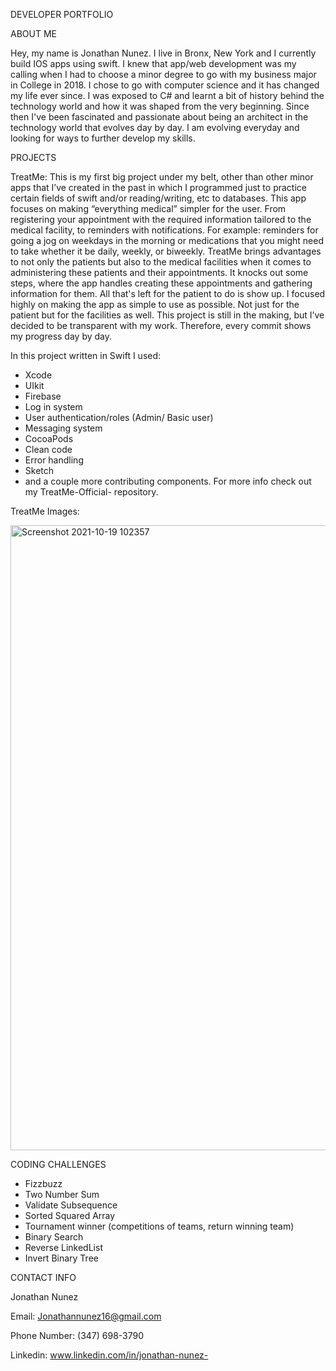 DEVELOPER PORTFOLIO

ABOUT ME

Hey, my name is Jonathan Nunez. I live in Bronx, New York and I currently build IOS apps using swift. I knew that app/web development was my calling when I had to choose a minor degree to go with my business major in College in 2018. I chose to go with computer science and it has changed my life ever since. I was exposed to C# and learnt a bit of history behind the technology world and how it was shaped from the very beginning. Since then I've been fascinated and passionate about being an architect in the technology world that evolves day by day. I am evolving everyday and looking for ways to further develop my skills. 

PROJECTS

TreatMe: This is my first big project under my belt, other than other minor apps that I’ve created in the past in which I programmed just to practice certain fields of swift and/or reading/writing, etc to databases. This app focuses on making “everything medical” simpler for the user. From registering your appointment with the required information tailored to the medical facility, to reminders with notifications. For example: reminders for going a jog on weekdays in the morning or medications that you might need to take whether it be daily, weekly, or biweekly. TreatMe brings advantages to not only the patients but also to the medical facilities when it comes to administering these patients and their appointments. It knocks out some steps, where the app handles creating these appointments and gathering information for them. All that's left for the patient to do is show up. I focused highly on making the app as simple to use as possible. Not just for the patient but for the facilities as well. This project is still in the making, but I’ve decided to be transparent with my work. Therefore, every commit shows my progress day by day.

In this project written in Swift I used:
- Xcode
- UIkit
- Firebase
- Log in system
- User authentication/roles (Admin/ Basic user)
- Messaging system
- CocoaPods
- Clean code
- Error handling
- Sketch 
- and a couple more contributing components. For more info check out my TreatMe-Official- repository. 

TreatMe Images:

<img width="1000" alt="Screenshot 2021-10-19 102357" src="https://user-images.githubusercontent.com/79124628/137930228-6488e72e-a07d-4551-a898-c416ab0af03c.png">



CODING CHALLENGES

- Fizzbuzz
- Two Number Sum
- Validate Subsequence
- Sorted Squared Array
- Tournament winner (competitions of teams, return winning team)
- Binary Search
- Reverse LinkedList
- Invert Binary Tree




CONTACT INFO

Jonathan Nunez

Email: Jonathannunez16@gmail.com

Phone Number: (347) 698-3790

Linkedin: www.linkedin.com/in/jonathan-nunez-
